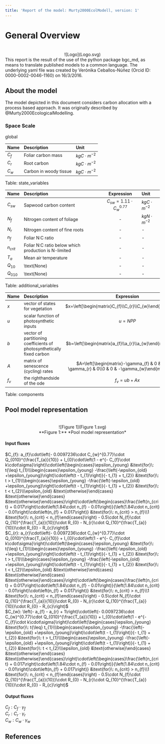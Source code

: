 ```yaml
---
title: 'Report of the model: Murty2000EcolModell, version: 1'
---
```

  
  
# General Overview  
  

<br>
<center>
![Logo](Logo.svg)
</center>
This report is the result of the use of the python package bgc_md, as means to translate published models to a common language.  The underlying yaml file was created by Verónika Ceballos-Núñez (Orcid ID: 0000-0002-0046-1160) on 16/3/2016.  
  
  
  
## About the model  
  
The model depicted in this document considers carbon allocation with a process based approach. It was originally described by @Murty2000EcologicalModelling.  
  
  
  
### Space Scale  
  
global
  
  
Name|Description|Unit  
:-----|:-----|:-----  
$C_{f}$|Foliar carbon mass|$kgC\cdot m^{-2}$  
$C_{r}$|Root carbon|$kgC\cdot m^{-2}$  
$C_{w}$|Carbon in woody tissue|$kgC\cdot m^{-2}$  
  Table: state_variables  
  
  
Name|Description|Expression|Unit  
:-----|:-----|:-----:|:-----  
$C_{sw}$|Sapwood carbon content|$C_{sw}=1.11\cdot C_{w}^{0.77}$|$kgC\cdot m^{-2}$  
$N_{f}$|Nitrogen content of foliage|-|$kgN\cdot m^{-2}$  
$N_{r}$|Nitrogen content of fine roots|-|-  
$n_{f}$|Foliar N:C ratio|-|-  
$n_{crit}$|Foliar N:C ratio below which production is N-limited|-|-  
$T_{a}$|Mean air temperature|-|-  
$Q_{10}$|\text{None}|-|-  
$Q_{010}$|\text{None}|-|-  
  Table: additional_variables  
  
  
Name|Description|Expression  
:-----|:-----|:-----:  
$x$|vector of states for vegetation|$x=\left[\begin{matrix}C_{f}\\C_{r}\\C_{w}\end{matrix}\right]$  
$u$|scalar function of photosynthetic inputs|$u=NPP$  
$b$|vector of partitioning coefficients of photosynthetically fixed carbon|$b=\left[\begin{matrix}a_{f}\\a_{r}\\a_{w}\end{matrix}\right]$  
$A$|matrix of senescence (cycling) rates|$A=\left[\begin{matrix}-\gamma_{f} & 0 & 0\\0 & -\gamma_{r} & 0\\0 & 0 & -\gamma_{w}\end{matrix}\right]$  
$f_{v}$|the righthandside of the ode|$f_{v}=u b + A x$  
  Table: components  
  
  
## Pool model representation  
  

<br>
<center>
![Figure 1](Figure 1.svg)<br>**Figure 1:** *Pool model representation*<br>
</center>
  
  
#### Input fluxes  
  
$C_{f}: a_{f}\cdot\left(- 0.0097236\cdot C_{w}^{0.77}\cdot Q_{010}^{\frac{T_{a}}{10}} + I_{0}\cdot\left(1 - e^{- C_{f}\cdot k\cdot\sigma}\right)\cdot\left(\begin{cases}\epsilon_{young} &\text{for}\: t{\leq} t_{1}\\\begin{cases}\epsilon_{young} -\frac{\left(-\epsilon_{old} +\epsilon_{young}\right)\cdot\left(t - t_{1}\right)}{- t_{1} + t_{2}} &\text{for}\: t > t_{1}\\\begin{cases}\epsilon_{young} -\frac{\left(-\epsilon_{old} +\epsilon_{young}\right)\cdot\left(t - t_{1}\right)}{- t_{1} + t_{2}} &\text{for}\: t < t_{2}\\\epsilon_{old} &\text{otherwise}\end{cases} &\text{otherwise}\end{cases} &\text{otherwise}\end{cases}\right)\cdot\left(\begin{cases}\frac{\left(n_{crit} + 0.017\right)\cdot\left(1.84\cdot n_{f} - 0.01\right)}{\left(1.84\cdot n_{crit} - 0.01\right)\cdot\left(n_{f} + 0.017\right)} &\text{for}\: n_{crit} > n_{f}\\1 &\text{for}\: n_{crit} < n_{f}\end{cases}\right) - 0.5\cdot N_{f}\cdot Q_{10}^{\frac{T_{a}}{10}}\cdot R_{0} - N_{r}\cdot Q_{10}^{\frac{T_{a}}{10}}\cdot R_{0} - R_{c}\right)$  
$C_{r}: a_{r}\cdot\left(- 0.0097236\cdot C_{w}^{0.77}\cdot Q_{010}^{\frac{T_{a}}{10}} + I_{0}\cdot\left(1 - e^{- C_{f}\cdot k\cdot\sigma}\right)\cdot\left(\begin{cases}\epsilon_{young} &\text{for}\: t{\leq} t_{1}\\\begin{cases}\epsilon_{young} -\frac{\left(-\epsilon_{old} +\epsilon_{young}\right)\cdot\left(t - t_{1}\right)}{- t_{1} + t_{2}} &\text{for}\: t > t_{1}\\\begin{cases}\epsilon_{young} -\frac{\left(-\epsilon_{old} +\epsilon_{young}\right)\cdot\left(t - t_{1}\right)}{- t_{1} + t_{2}} &\text{for}\: t < t_{2}\\\epsilon_{old} &\text{otherwise}\end{cases} &\text{otherwise}\end{cases} &\text{otherwise}\end{cases}\right)\cdot\left(\begin{cases}\frac{\left(n_{crit} + 0.017\right)\cdot\left(1.84\cdot n_{f} - 0.01\right)}{\left(1.84\cdot n_{crit} - 0.01\right)\cdot\left(n_{f} + 0.017\right)} &\text{for}\: n_{crit} > n_{f}\\1 &\text{for}\: n_{crit} < n_{f}\end{cases}\right) - 0.5\cdot N_{f}\cdot Q_{10}^{\frac{T_{a}}{10}}\cdot R_{0} - N_{r}\cdot Q_{10}^{\frac{T_{a}}{10}}\cdot R_{0} - R_{c}\right)$  
$C_{w}: \left(- a_{f} - a_{r} + 1\right)\cdot\left(- 0.0097236\cdot C_{w}^{0.77}\cdot Q_{010}^{\frac{T_{a}}{10}} + I_{0}\cdot\left(1 - e^{- C_{f}\cdot k\cdot\sigma}\right)\cdot\left(\begin{cases}\epsilon_{young} &\text{for}\: t{\leq} t_{1}\\\begin{cases}\epsilon_{young} -\frac{\left(-\epsilon_{old} +\epsilon_{young}\right)\cdot\left(t - t_{1}\right)}{- t_{1} + t_{2}} &\text{for}\: t > t_{1}\\\begin{cases}\epsilon_{young} -\frac{\left(-\epsilon_{old} +\epsilon_{young}\right)\cdot\left(t - t_{1}\right)}{- t_{1} + t_{2}} &\text{for}\: t < t_{2}\\\epsilon_{old} &\text{otherwise}\end{cases} &\text{otherwise}\end{cases} &\text{otherwise}\end{cases}\right)\cdot\left(\begin{cases}\frac{\left(n_{crit} + 0.017\right)\cdot\left(1.84\cdot n_{f} - 0.01\right)}{\left(1.84\cdot n_{crit} - 0.01\right)\cdot\left(n_{f} + 0.017\right)} &\text{for}\: n_{crit} > n_{f}\\1 &\text{for}\: n_{crit} < n_{f}\end{cases}\right) - 0.5\cdot N_{f}\cdot Q_{10}^{\frac{T_{a}}{10}}\cdot R_{0} - N_{r}\cdot Q_{10}^{\frac{T_{a}}{10}}\cdot R_{0} - R_{c}\right)$  

  
  
#### Output fluxes  
  
$C_{f}: C_{f}\cdot\gamma_{f}$  
$C_{r}: C_{r}\cdot\gamma_{r}$  
$C_{w}: C_{w}\cdot\gamma_{w}$  
  
  
## References  
  
